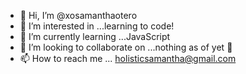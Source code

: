 - 👋 Hi, I’m @xosamanthaotero
- 👀 I’m interested in ...learning to code!
- 🌱 I’m currently learning ...JavaScript
- 💞️ I’m looking to collaborate on ...nothing as of yet 🥴
- 📫 How to reach me ... holisticsamantha@gmail.com

<!---
xosamanthaotero/xosamanthaotero is a ✨ special ✨ repository because its `README.md` (this file) appears on your GitHub profile.
You can click the Preview link to take a look at your changes.
--->
